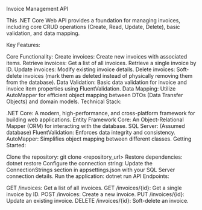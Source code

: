 Invoice Management API

This .NET Core Web API provides a foundation for managing invoices, including core CRUD operations (Create, Read, Update, Delete), basic validation, and data mapping.

Key Features:

Core Functionality:
Create invoices: Create new invoices with associated items.
Retrieve invoices:
Get a list of all invoices.
Retrieve a single invoice by ID.
Update invoices: Modify existing invoice details.
Delete invoices: Soft-delete invoices (mark them as deleted instead of physically removing them from the database).
Data Validation:
Basic data validation for invoice and invoice item properties using FluentValidation.
Data Mapping:
Utilize AutoMapper for efficient object mapping between DTOs (Data Transfer Objects) and domain models.
Technical Stack:

.NET Core: A modern, high-performance, and cross-platform framework for building web applications.
Entity Framework Core: An Object-Relational Mapper (ORM) for interacting with the database.
SQL Server: (Assumed database)
FluentValidation: Enforces data integrity and consistency.
AutoMapper: Simplifies object mapping between different classes.
Getting Started:

Clone the repository: git clone <repository_url>
Restore dependencies: dotnet restore
Configure the connection string:
Update the ConnectionStrings section in appsettings.json with your SQL Server connection details.
Run the application: dotnet run
API Endpoints:

GET /invoices: Get a list of all invoices.
GET /invoices/{id}: Get a single invoice by ID.
POST /invoices: Create a new invoice.
PUT /invoices/{id}: Update an existing invoice.
DELETE /invoices/{id}: Soft-delete an invoice.
